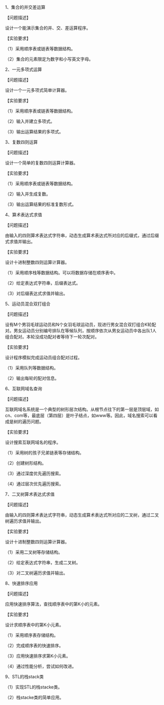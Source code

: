 1、集合的并交差运算

【问题描述】

设计一个能演示集合的并、交、差运算程序。

【实验要求】

（1）采用顺序表或链表等数据结构。

（2）集合的元素限定为数字和小写英文字母。



2、一元多项式运算 

【问题描述】

设计一个一元多项式简单计算器。

【实验要求】

（1）采用顺序表或链表等数据结构。

（2）输入并建立多项式。

（3）输出运算结果的多项式。



3、复数四则运算

【问题描述】

设计一个简单的复数四则运算计算器。

【实验要求】

（1）采用顺序表或链表等数据结构。

（2）输入并生成复数。

（3）输出运算结果的标准复数形式。



4、算术表达式求值

【问题描述】

由输入的四则算术表达式字符串，动态生成算术表达式所对应的后缀式，通过后缀式求值并输出。

【实验要求】

设计十进制整数四则运算计算器。

（1）采用顺序栈等数据结构。可以将数据存储在顺序表中。

（2）给定表达式字符串，后缀表达式。

（3）对后缀表达式求值并输出。



5、运动员混合双打组合 

【问题描述】

设有M个男羽毛球运动员和N个女羽毛球运动员，现进行男女混合双打组合K轮配对。男女运动员分别编号排队在等候队列，按顺序依次从男女运动员中各出队1人组合配对。本轮没成功配对者等待下一轮次配对。

【实验要求】

设计程序模拟完成运动员组合配对过程。

（1）采用队列等数据结构。

（2）输出每轮的配对信息。



6、互联网域名查询

【问题描述】

互联网域名系统是一个典型的树形层次结构。从根节点往下的第一层是顶层域，如cn、com等，最底层（第四层）是叶子结点，如www等。因此，域名搜索可以看成是树的遍历问题。

【实验要求】

设计搜索互联网域名的程序。

（1）采用树的孩子兄弟链表等存储结构。

（2）创建树形结构。

（3）通过深度优先遍历搜索。

（4）通过层次优先遍历搜索。



7、二叉树算术表达式求值

【问题描述】

由输入的四则算术表达式字符串，动态生成算术表达式所对应的二叉树，通过二叉树遍历求值并输出。

【实验要求】

设计十进制整数四则运算计算器。

（1）采用二叉树等存储结构。

（2）给定表达式字符串，生成二叉树。

（3）对二叉树遍历求值并输出。



8、快速排序应用

【问题描述】

应用快速排序算法，查找顺序表中的第K小的元素。

【实验要求】

设计求顺序表中的第K小元素。

（1）采用顺序表存储结构。

（2）完成顺序表的快速排序。

（3）应用快速排序求第K小元素。

（4）通过性能分析，尝试如何改进。



9、STL的栈stack类 

（1）实现STL的栈stacke类。

（2）栈stacke类的简单应用。


